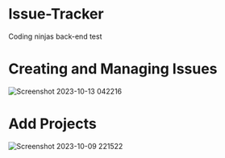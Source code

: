 # Issue-Tracker
Coding ninjas back-end test 
# Creating and Managing  Issues
![Screenshot 2023-10-13 042216](https://github.com/iAdtya/Issue-Tracker/assets/93979441/b81d4c0e-aca7-4164-be49-ad2bc0ea146d)
# Add Projects
![Screenshot 2023-10-09 221522](https://github.com/iAdtya/Issue-Tracker/assets/93979441/ee99c244-3973-4401-89a3-6cd94e365299)
